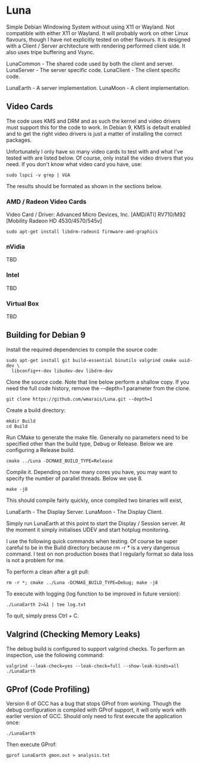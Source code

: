 # Luna
Simple Debian Windowing System without using X11 or Wayland. Not compatible with
either X11 or Wayland. It will probably work on other Linux flavours, though I
have not explicitly tested on other flavours. It is designed with a Client /
Server architecture with rendering performed client side. It also uses tripe
buffering and Vsync.

LunaCommon - The shared code used by both the client and server.
LunaServer - The server specific code.
LunaClient - The client specific code.

LunaEarth - A server implementation.
LunaMoon - A client implementation.

## Video Cards
The code uses KMS and DRM and as such the kernel and video drivers must support
this for the code to work. In Debian 9, KMS is default enabled and to get the
right video drivers is just a matter of installing the correct packages.

Unfortunately I only have so many video cards to test with and what I've tested
with are listed below. Of course, only install the video drivers that you need.
If you don't know what video card you have, use:

```
sudo lspci -v grep | VGA
```

The results should be formated as shown in the sections below.

### AMD / Radeon Video Cards

Video Card / Driver: Advanced Micro Devices, Inc. [AMD/ATI] RV710/M92 [Mobility 
Radeon HD 4530/4570/545v]

```
sudo apt-get install libdrm-radeon1 firmware-amd-graphics
```

### nVidia

TBD

### Intel

TBD

### Virtual Box

TBD


## Building for Debian 9

Install the required dependencies to compile the source code:

```
sudo apt-get install git build-essential binutils valgrind cmake uuid-dev \
  libconfig++-dev libudev-dev libdrm-dev
```

Clone the source code. Note that line below perform a shallow copy. If you need
the full code history, remove the --depth=1 parameter from the clone.

```
git clone https://github.com/wmarais/Luna.git --depth=1
```

Create a build directory:

```
mkdir Build
cd Build
```

Run CMake to generate the make file. Generally no parameters need to be
specified other than the build type, Debug or Release. Below we are configuring
a Release build.

```
cmake ../Luna -DCMAKE_BUILD_TYPE=Release
```

Compile it. Depending on how many cores you have, you may want to specify the
number of parallel threads. Below we use 8.

```
make -j8
```

This should compile fairly quickly, once compiled two binaries will exist,

LunaEarth - The Display Server.
LunaMoon - The Display Client.

Simply run LunaEarth at this point to start the Display / Session server. At the
moment it simply initialises UDEV and start hotplug monitoring.

I use the following quick commands when testing. Of course be super careful to
be in the Build directory because rm -r * is a very dangerous command. I test
on non production boxes that I regularly format so data loss is not a problem
for me.

To perform a clean after a git pull:
```
rm -r *; cmake ../Luna -DCMAKE_BUILD_TYPE=Debug; make -j8
```

To execute with logging (log function to be improved in future version):

```
./LunaEarth 2>&1 | tee log.txt
```

To quit, simply press Ctrl + C.

## Valgrind (Checking Memory Leaks)
The debug build is configured to support valgrind checks. To perform an
inspection, use the following command:

```
valgrind --leak-check=yes --leak-check=full --show-leak-kinds=all ./LunaEarth
```

## GProf (Code Profiling)

Version 6 of GCC has a bug that stops GProf from working. Though the debug
configuration is compiled with GProf support, it will only work with earlier
version of GCC. Should only need to first execute the application once:

```
./LunaEarth
```

Then execute GProf:

```
gprof LunaEarth gmon.out > analysis.txt
```
